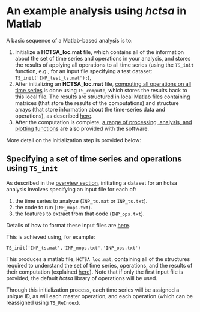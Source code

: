 # An example analysis using *hctsa* in Matlab

<!--## Overview of an analysis-->

A basic sequence of a Matlab-based analysis is to:
1. Initialize a **HCTSA_loc.mat** file, which contains all of the information about the set of time series and operations in your analysis, and stores the results of applying all operations to all time series (using the `TS_init` function, e.g., for an input file specifying a test dataset: `TS_init('INP_test_ts.mat');`),
2. After initializing an **HCTSA_loc.mat** file, [computing all operations on all time series](calculating.md) is done using `TS_compute`, which stores the results back to this local file. The results are structured in local Matlab files containing matrices (that store the results of the computations) and structure arrays (that store information about the time-series data and operations), as described [here](hctsa_structure.md).
3. After the computation is complete, [a range of processing, analysis, and plotting functions](analyzing_visualizing.md) are also provided with the software.

More detail on the initialization step is provided below:

## Specifying a set of time series and operations using `TS_init`

As described in the [overview section](setup.md), initiating a dataset for an hctsa analysis involves specifying an input file for each of:
1. the time series to analyze (`INP_ts.mat` or `INP_ts.txt`).
1. the code to run (`INP_mops.txt`).
1. the features to extract from that code (`INP_ops.txt`).

Details of how to format these input files are [here](input_files.md).

This is achieved using, for example:

    TS_init('INP_ts.mat','INP_mops.txt','INP_ops.txt')

This produces a matlab file, `HCTSA_loc.mat`, containing all of the structures required to understand the set of time series, operations, and the results of their computation (explained [here](hctsa_structure.md)).
Note that if only the first input file is provided, the default *hctsa* library of operations will be used.

Through this initialization process, each time series will be assigned a unique ID, as will each master operation, and each operation (which can be reassigned using `TS_ReIndex`).